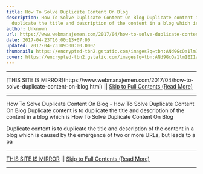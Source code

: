 ```yaml
---
title: How To Solve Duplicate Content On Blog
description: How To Solve Duplicate Content On Blog Duplicate content is to
  duplicate the title and description of the content in a blog which is
author: Unknown
url: https://www.webmanajemen.com/2017/04/how-to-solve-duplicate-content-on-blog.html
date: 2017-04-23T16:00:13+07:00
updated: 2017-04-23T09:00:00.000Z
thumbnail: https://encrypted-tbn2.gstatic.com/images?q=tbn:ANd9GcQa1lm1EI1a4kQStyHaoRq2LTQ3iHdj3CuE8YfEqS3-jKcycvJfOP44cSUy_A
cover: https://encrypted-tbn2.gstatic.com/images?q=tbn:ANd9GcQa1lm1EI1a4kQStyHaoRq2LTQ3iHdj3CuE8YfEqS3-jKcycvJfOP44cSUy_A
---
```


<hr/> [THIS SITE IS MIRROR](https://www.webmanajemen.com/2017/04/how-to-solve-duplicate-content-on-blog.html) || <a href="https://www.webmanajemen.com/2017/04/how-to-solve-duplicate-content-on-blog.html" rel="follow" class="button" id="read-more">Skip to Full Contents (Read More)</a> <hr/> How To Solve Duplicate Content On Blog - How To Solve Duplicate Content On Blog Duplicate content is to duplicate the title and description of the content in a blog which is How To Solve Duplicate Content On Blog 



Duplicate content is to duplicate the title and description of the content in a blog which is  caused by the emergence of two or more URLs, but leads to a pa <hr/> [THIS SITE IS MIRROR](https://www.webmanajemen.com/2017/04/how-to-solve-duplicate-content-on-blog.html) || <a href="https://www.webmanajemen.com/2017/04/how-to-solve-duplicate-content-on-blog.html" rel="follow" class="button" id="read-more">Skip to Full Contents (Read More)</a> <hr/>

<script>
    if (location.host.includes('dimaslanjaka12')) {
      location.replace('https://www.webmanajemen.com/2017/04/how-to-solve-duplicate-content-on-blog.html');
    }
  </script>